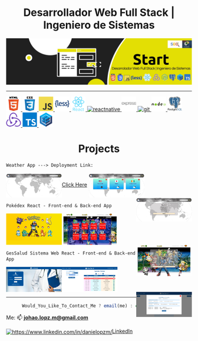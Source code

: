<h1 align="center">Desarrollador Web Full Stack | Ingeniero de Sistemas</h1>

[![imagen.png](./assets/Banner_Profile.jpg)](https://www.linkedin.com/in/danielopzm/)


******
<p align="left"> <a href="https://www.w3.org/html/" target="_blank"> <img src="https://raw.githubusercontent.com/devicons/devicon/master/icons/html5/html5-original-wordmark.svg" alt="html5" width="40" height="40"/> </a> <a href="https://www.w3schools.com/css/" target="_blank"> <img src="https://raw.githubusercontent.com/devicons/devicon/master/icons/css3/css3-original-wordmark.svg" alt="css3" width="40" height="40"/> </a> <a href="https://developer.mozilla.org/en-US/docs/Web/JavaScript" target="_blank"> <img src="https://raw.githubusercontent.com/devicons/devicon/master/icons/javascript/javascript-original.svg" alt="javascript" width="40" height="40"/> </a> <a href="https://lesscss.org/" target="_blank"> <img src="https://raw.githubusercontent.com/devicons/devicon/master/icons/less/less-plain-wordmark.svg" alt="less" width="40" height="40"/> </a> <a href="https://reactjs.org/" target="_blank"> <img src="https://raw.githubusercontent.com/devicons/devicon/master/icons/react/react-original-wordmark.svg" alt="react" width="40" height="40"/> </a> <a href="https://reactnative.dev/" target="_blank"> <img src="https://reactnative.dev/img/header_logo.svg" alt="reactnative" width="40" height="40"/> </a> <a href="https://expressjs.com" target="_blank"> <img src="https://raw.githubusercontent.com/devicons/devicon/master/icons/express/express-original-wordmark.svg" alt="express" width="40" height="40"/> </a> <a href="https://git-scm.com/" target="_blank"> <img src="https://www.vectorlogo.zone/logos/git-scm/git-scm-icon.svg" alt="git" width="40" height="40"/> </a> <a href="https://nodejs.org" target="_blank"> <img src="https://raw.githubusercontent.com/devicons/devicon/master/icons/nodejs/nodejs-original-wordmark.svg" alt="nodejs" width="40" height="40"/> </a> <a href="https://www.postgresql.org" target="_blank"> <img src="https://raw.githubusercontent.com/devicons/devicon/master/icons/postgresql/postgresql-original-wordmark.svg" alt="postgresql" width="40" height="40"/> </a> <a href="https://redux.js.org" target="_blank"> <img src="https://raw.githubusercontent.com/devicons/devicon/master/icons/redux/redux-original.svg" alt="redux" width="40" height="40"/> </a> <a href="https://www.typescriptlang.org/" target="_blank"> <img src="https://raw.githubusercontent.com/devicons/devicon/master/icons/typescript/typescript-original.svg" alt="typescript" width="40" height="40"/> </a> <a href="https://sequelize.org/" target="_blank"> <img src="https://raw.githubusercontent.com/devicons/devicon/master/icons/sequelize/sequelize-original.svg" alt="sequelize" width="40" height="40"/> </a> </p

******
 
 
<h1 align="center"> Projects </h1>


    Weather App ---> Deployment Link:
<a href="https://johaolopz.github.io/Weather-App/">Click Here</a>
<img align="left" width= "30%" src='./images/weatherApp_1.jpg' /><img align="center" width= "30%" src='./images/weatherApp_2.jpg' /><img align="right" width= "30%" src='./images/weatherApp_3.jpg' />



    

    Pokédex React - Front-end & Back-end App

<img align="left" width= "30%" src='./images/Pokedex_1.jpg' /><img align="center" width= "30%" src='./images/Pokedex_2.jpg' /><img align="right" width= "30%" src='./images/Pokedex_3.jpg' />



    

    GesSalud Sistema Web React - Front-end & Back-end App

<img align="left" width= "30%" src='./images/GesSalud_1.jpg' /><img align="center" width= "30%" src='./images/GesSalud_2.jpg' /><img align="right" width= "30%" src='./images/GesSalud_3.jpg' />

     
  ******
  
  ```javascript
        Would_You_Like_To_Contact_Me ? email(me) : continue 
  ```
  
 Me: 📫 **johao.lopz.m@gmail.com**
 
  <p align="left">
        <a href="https://www.linkedin.com/in/danielopzm/" target="blank"><img align="center" src="https://cdn.jsdelivr.net/npm/simple-icons@3.0.1/icons/linkedin.svg" alt="https://www.linkedin.com/in/danielopzm/" height="20" width="30" />LinkedIn</a>
       </p>
